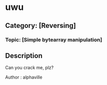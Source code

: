 # uwu
## Category: [Reversing]
### Topic: [Simple bytearray manipulation]

## Description
Can you crack me, plz?

Author : alphaville
